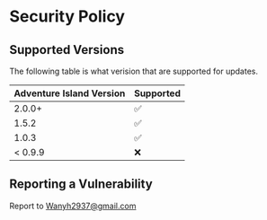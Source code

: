 # Security Policy

## Supported Versions
The following table is what verision that are supported for updates.

| Adventure Island Version | Supported          |
| ------- | ------------------ |
| 2.0.0+   | :white_check_mark: |
| 1.5.2   | :white_check_mark:                |
| 1.0.3   | :white_check_mark: |
| < 0.9.9   | :x:                |

## Reporting a Vulnerability

Report to Wanyh2937@gmail.com

